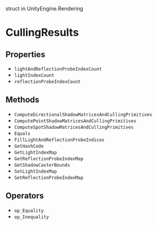 struct in UnityEngine.Rendering
# CullingResults

## Properties
- `lightAndReflectionProbeIndexCount`
- `lightIndexCount`
- `reflectionProbeIndexCount`
## Methods
- `ComputeDirectionalShadowMatricesAndCullingPrimitives`
- `ComputePointShadowMatricesAndCullingPrimitives`
- `ComputeSpotShadowMatricesAndCullingPrimitives`
- `Equals`
- `FillLightAndReflectionProbeIndices`
- `GetHashCode`
- `GetLightIndexMap`
- `GetReflectionProbeIndexMap`
- `GetShadowCasterBounds`
- `SetLightIndexMap`
- `SetReflectionProbeIndexMap`
## Operators
- `op_Equality`
- `op_Inequality`
